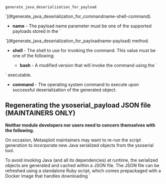 `generate_java_deserialization_for_payload`

`](#generate_java_deserialization_for_commandname-shell-command).
 
- **name** - The payload name parameter must be one of the supported payloads stored in the `

`](#generate_java_deserialization_for_payloadname-payload) method.

- **shell** - The shell to use for invoking the command. This value must be one of the following:

    - **bash** - A modified version that will invoke the command using the `

` executable.

- **command** - The operating system command to execute upon successful deserialization of the generated object.

## Regenerating the ysoserial_payload JSON file (MAINTAINERS ONLY)

**Neither module developers nor users need to concern themselves with the following.**

On occasion, Metasploit maintainers may want to re-run the script generation to incorporate new Java serialized objects from the ysoserial tool.

To avoid invoking Java (and all its dependencies) at runtime, the serialized objects are generated and cached within a JSON file.  The JSON file can be refreshed using a standalone Ruby script, which comes prepackaged with a Docker image that handles downloading `

